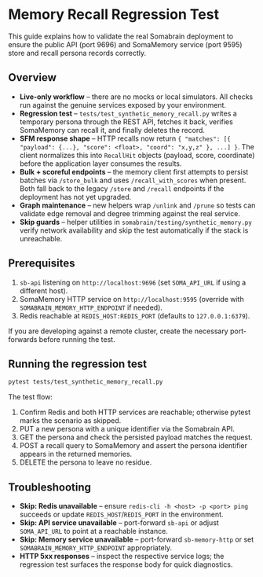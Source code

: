 # Memory Recall Regression Test

This guide explains how to validate the real Somabrain deployment to ensure the
public API (port 9696) and SomaMemory service (port 9595) store and recall
persona records correctly.

## Overview

- **Live-only workflow** – there are no mocks or local simulators. All checks
  run against the genuine services exposed by your environment.
- **Regression test** – `tests/test_synthetic_memory_recall.py` writes a
  temporary persona through the REST API, fetches it back, verifies SomaMemory
  can recall it, and finally deletes the record.
- **SFM response shape** – HTTP recalls now return
  `{ "matches": [{ "payload": {...}, "score": <float>, "coord": "x,y,z" }, ...] }`.
  The client normalizes this into `RecallHit` objects (payload, score, coordinate)
  before the application layer consumes the results.
- **Bulk + scoreful endpoints** – the memory client first attempts to persist
  batches via `/store_bulk` and uses `/recall_with_scores` when present. Both
  fall back to the legacy `/store` and `/recall` endpoints if the deployment
  has not yet upgraded.
- **Graph maintenance** – new helpers wrap `/unlink` and `/prune` so tests can
  validate edge removal and degree trimming against the real service.
- **Skip guards** – helper utilities in
  `somabrain/testing/synthetic_memory.py` verify network availability and skip
  the test automatically if the stack is unreachable.

## Prerequisites

1. `sb-api` listening on `http://localhost:9696` (set `SOMA_API_URL` if using a
   different host).
2. SomaMemory HTTP service on `http://localhost:9595` (override with
   `SOMABRAIN_MEMORY_HTTP_ENDPOINT` if needed).
3. Redis reachable at `REDIS_HOST:REDIS_PORT` (defaults to `127.0.0.1:6379`).

If you are developing against a remote cluster, create the necessary
port-forwards before running the test.

## Running the regression test

```bash
pytest tests/test_synthetic_memory_recall.py
```

The test flow:

1. Confirm Redis and both HTTP services are reachable; otherwise pytest marks
   the scenario as skipped.
2. PUT a new persona with a unique identifier via the Somabrain API.
3. GET the persona and check the persisted payload matches the request.
4. POST a recall query to SomaMemory and assert the persona identifier appears
   in the returned memories.
5. DELETE the persona to leave no residue.

## Troubleshooting

- **Skip: Redis unavailable** – ensure `redis-cli -h <host> -p <port> ping`
  succeeds or update `REDIS_HOST`/`REDIS_PORT` in the environment.
- **Skip: API service unavailable** – port-forward `sb-api` or adjust
  `SOMA_API_URL` to point at a reachable instance.
- **Skip: Memory service unavailable** – port-forward `sb-memory-http` or set
  `SOMABRAIN_MEMORY_HTTP_ENDPOINT` appropriately.
- **HTTP 5xx responses** – inspect the respective service logs; the regression
  test surfaces the response body for quick diagnostics.
